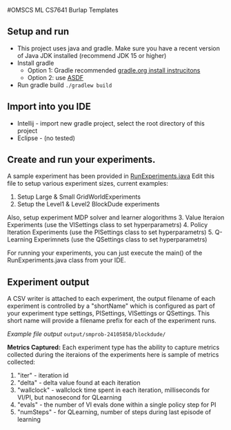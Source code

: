 #OMSCS ML CS7641 Burlap Templates

## Setup and run
* This project uses java and gradle. Make sure you have a recent version of Java JDK installed (recommend JDK 15 or higher)
* Install gradle
  * Option 1: Gradle recommended [gradle.org install instrucitons](https://gradle.org/install/)
  * Option 2: use [ASDF](https://asdf-vm.com/guide/getting-started.html#_1-install-dependencies)
* Run gradle build `./gradlew build`

## Import into you IDE
* Intellij - import new gradle project, select the root directory of this project
* Eclipse - (no tested)

## Create and run your experiments.
A sample experiment has been provided in [RunExperiments.java](https://github.com/robododge/omscs_ml_a4_burlap/blob/main/src/main/java/org/omscs/ml/a4burlap/experiments/RunExperiments.java)
Edit this file to setup various experiment sizes, current examples:
1. Setup Large & Small GridWorldExperiments
2. Setup the Level1 & Level2 BlockDude experiments

Also, setup experiment MDP solver and learner alogorithms
3. Value Iteraion Experiments  (use the VISettings class to set hyperparametrs)
4. Policy Iteration Experiments (use the PISettings class to set hyperparametrs)
5. Q-Learning Experimnets (use the QSettings class to set hyperparametrs)

For running your experiments, you can just execute the main() of the RunExperiments.java class from your IDE.

## Experiment output

A CSV writer is attached to each experiment, the output filename of each experiment is controlled by a "shortName" 
which is configured as part of your experiment type settings, PISettings, VISettings or QSettings.  This short name
will provide a filename prefix for each of the experiment runs.

_Example file output_ `output/smprob-24105858/blockdude/`

**Metrics Captured:** Each experiment type has the ability to capture metrics collected during the iteraions of the experiments
here is sample of metrics collected:

1. "iter" - iteration id
2. "delta" - delta value found at each iteration
3. "wallclock" - wallclock time spent in each iteration, milliseconds for VI/PI, but nanosecond for QLearning
4. "evals" - the number of VI evals done within a single policy step for PI
5. "numSteps" - for QLearning, number of steps during last episode of learning
